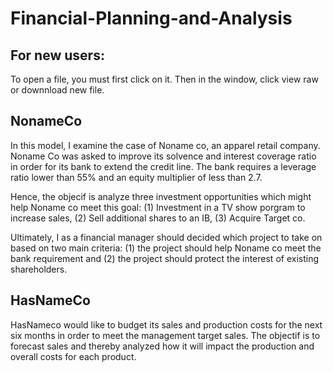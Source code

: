 # Financial-Planning-and-Analysis

## For new users:
To open a file, you must first click on it. Then in the window, click view raw or downnload new file.

## NonameCo
In this model, I examine the case of Noname co, an apparel retail company. 
Noname Co was asked to improve its solvence and interest coverage ratio in order for its bank to extend the credit line. The bank requires a leverage ratio lower than 55% and an equity multiplier of less than 2.7. 

Hence, the objecif is analyze three investment opportunities which might help Noname co meet this goal: (1) Investment in a TV show porgram to increase sales, (2) Sell additional shares to an IB, (3) Acquire Target co. 

Ultimately, I as a financial manager should decided which project to take on based on two main criteria: (1) the project should help Noname co meet the bank requirement and (2) the project should protect the interest of existing shareholders.


## HasNameCo
HasNameco would like to budget its sales and production costs for the next six months in order to meet the management target sales. The objectif is to forecast sales and thereby analyzed how it will impact the production and overall costs for each product.
